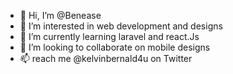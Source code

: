 - 👋 Hi, I’m @Benease
- 👀 I’m interested in web development and designs
- 🌱 I’m currently learning laravel and react.Js
- 💞️ I’m looking to collaborate on mobile designs
- 📫 reach me @kelvinbernald4u on Twitter

<!---
Benease/Benease is a ✨ special ✨ repository because its `README.md` (this file) appears on your GitHub profile.
You can click the Preview link to take a look at your changes.
--->
